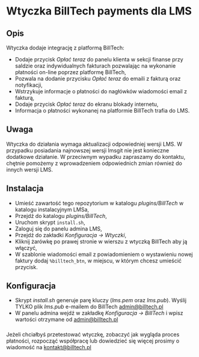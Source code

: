 # Wtyczka BillTech payments dla LMS

## Opis
Wtyczka dodaje integrację z platformą BillTech:
* Dodaje przycisk *Opłać teraz* do panelu klienta w sekcji finanse przy saldzie oraz indywidualnych 
fakturach pozwalając na wykonanie płatności on-line poprzez platformę BillTech,
* Pozwala na dodanie przycisku *Opłać teraz* do emaili z fakturą oraz notyfikacji,
* Wstrzykuje informacje o płatności do nagłówków wiadomości email z fakturą,
* Dodaje przycisk *Opłać teraz* do ekranu blokady internetu,
* Informacja o płatności wykonanej na platformie BillTech trafia do LMS.

## Uwaga
Wtyczka do działania wymaga aktualizacji odpowiedniej wersji LMS. W przypadku posiadania najnowszej wersji
lmsgit nie jest konieczne dodatkowe działanie. W przeciwnym wypadku zapraszamy do kontaktu, chętnie pomożemy 
z wprowadzeniem odpowiednich zmian również do innych wersji LMS.

## Instalacja
* Umieść zawartość tego repozytorium w katalogu *plugins/BillTech* w katalogu instalacyjnym LMSa,
* Przejdź do katalogu *plugins/BillTech*,
* Uruchom skrypt `install.sh`,
* Zaloguj się do panelu admina LMS,
* Przejdź do zakładki *Konfiguracja -> Wtyczki*,
* Kliknij żarówkę po prawej stronie w wierszu z wtyczką BillTech aby ją włączyć,
* W szablonie wiadomości email z powiadomieniem o wystawieniu nowej faktury dodaj `%billtech_btn`,
w miejscu, w którym chcesz umieścić przycisk.

## Konfiguracja
* Skrypt *install.sh* generuje parę kluczy (*lms.pem* oraz *lms.pub*). Wyślij TYLKO plik *lms.pub*
e-mailem do BillTech <admin@billtech.pl>
* W panelu admina wejdź w zakładkę *Konfiguracja -> BillTech* i wpisz wartości otrzymane od <admin@billtech.pl>	


###
Jeżeli chciałbyś przetestować wtyczkę, zobaczyć jak wygląda proces płatności, rozpocząć współpracę lub dowiedzieć się więcej prosimy o wiadomość na <kontakt@billtech.pl>
